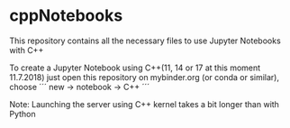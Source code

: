 # cppNotebooks
This repository contains all the necessary files to use Jupyter
Notebooks with C++

To create a Jupyter Notebook using C++(11, 14 or 17 at this moment 11.7.2018)
just open this repository on mybinder.org (or conda or similar), choose
´´´
new -> notebook -> C++
´´´

Note: Launching the server using C++ kernel takes a bit longer than with Python
